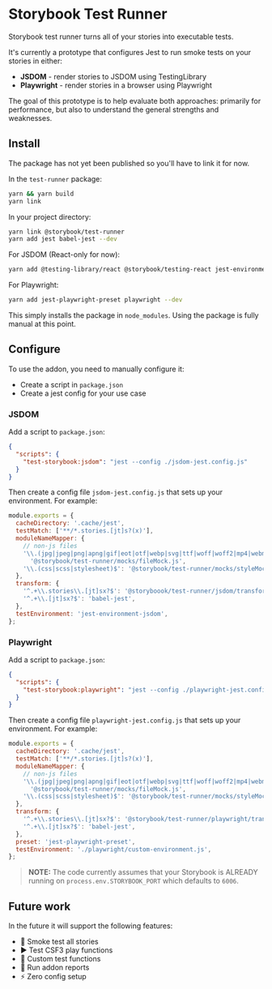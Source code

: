 # Storybook Test Runner

Storybook test runner turns all of your stories into executable tests.

It's currently a prototype that configures Jest to run smoke tests on your stories in either:

- **JSDOM** - render stories to JSDOM using TestingLibrary
- **Playwright** - render stories in a browser using Playwright

The goal of this prototype is to help evaluate both approaches: primarily for performance, but also to understand the general strengths and weaknesses.

## Install

The package has not yet been published so you'll have to link it for now.

In the `test-runner` package:

```sh
yarn && yarn build
yarn link
```

In your project directory:

```sh
yarn link @storybook/test-runner
yarn add jest babel-jest --dev
```

For JSDOM (React-only for now):

```sh
yarn add @testing-library/react @storybook/testing-react jest-environment-jsdom --dev
```

For Playwright:

```sh
yarn add jest-playwright-preset playwright --dev
```

This simply installs the package in `node_modules`. Using the package is fully manual at this point.

## Configure

To use the addon, you need to manually configure it:

- Create a script in `package.json`
- Create a jest config for your use case

### JSDOM

Add a script to `package.json`:

```json
{
  "scripts": {
    "test-storybook:jsdom": "jest --config ./jsdom-jest.config.js"
  }
}
```

Then create a config file `jsdom-jest.config.js` that sets up your environment. For example:

```js
module.exports = {
  cacheDirectory: '.cache/jest',
  testMatch: ['**/*.stories.[jt]s?(x)'],
  moduleNameMapper: {
    // non-js files
    '\\.(jpg|jpeg|png|apng|gif|eot|otf|webp|svg|ttf|woff|woff2|mp4|webm|wav|mp3|m4a|aac|oga)$':
      '@storybook/test-runner/mocks/fileMock.js',
    '\\.(css|scss|stylesheet)$': '@storybook/test-runner/mocks/styleMock.js',
  },
  transform: {
    '^.+\\.stories\\.[jt]sx?$': '@storyboook/test-runner/jsdom/transform',
    '^.+\\.[jt]sx?$': 'babel-jest',
  },
  testEnvironment: 'jest-environment-jsdom',
};
```

### Playwright

Add a script to `package.json`:

```json
{
  "scripts": {
    "test-storybook:playwright": "jest --config ./playwright-jest.config.js"
  }
}
```

Then create a config file `playwright-jest.config.js` that sets up your environment. For example:

```js
module.exports = {
  cacheDirectory: '.cache/jest',
  testMatch: ['**/*.stories.[jt]s?(x)'],
  moduleNameMapper: {
    // non-js files
    '\\.(jpg|jpeg|png|apng|gif|eot|otf|webp|svg|ttf|woff|woff2|mp4|webm|wav|mp3|m4a|aac|oga)$':
      '@storybook/test-runner/mocks/fileMock.js',
    '\\.(css|scss|stylesheet)$': '@storybook/test-runner/mocks/styleMock.js',
  },
  transform: {
    '^.+\\.stories\\.[jt]sx?$': '@storybook/test-runner/playwright/transform',
    '^.+\\.[jt]sx?$': 'babel-jest',
  },
  preset: 'jest-playwright-preset',
  testEnvironment: './playwright/custom-environment.js',
};
```

> **NOTE:** The code currently assumes that your Storybook is ALREADY running on `process.env.STORYBOOK_PORT` which defaults to `6006`.

## Future work

In the future it will support the following features:

- 💨 Smoke test all stories
- ▶️ Test CSF3 play functions
- 🧪 Custom test functions
- 📄 Run addon reports
- ⚡️ Zero config setup
